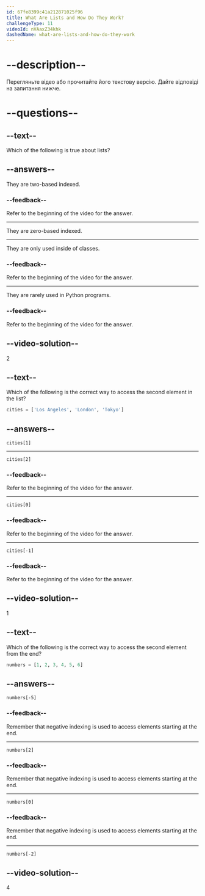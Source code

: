 ```yaml
---
id: 67fe8399c41a212871025f96
title: What Are Lists and How Do They Work?
challengeType: 11
videoId: nVAaxZ34khk
dashedName: what-are-lists-and-how-do-they-work
---
```


# --description--

Перегляньте відео або прочитайте його текстову версію. Дайте відповіді на запитання нижче.

# --questions--

## --text--

Which of the following is true about lists?

## --answers--

They are two-based indexed.

### --feedback--

Refer to the beginning of the video for the answer.

---

They are zero-based indexed.

---

They are only used inside of classes.

### --feedback--

Refer to the beginning of the video for the answer.

---

They are rarely used in Python programs.

### --feedback--

Refer to the beginning of the video for the answer.

## --video-solution--

2

## --text--

Which of the following is the correct way to access the second element in the list?

```py
cities = ['Los Angeles', 'London', 'Tokyo']
```

## --answers--

`cities[1]`

---

`cities[2]`

### --feedback--

Refer to the beginning of the video for the answer.

---

`cities[0]`

### --feedback--

Refer to the beginning of the video for the answer.

---

`cities[-1]`

### --feedback--

Refer to the beginning of the video for the answer.

## --video-solution--

1

## --text--

Which of the following is the correct way to access the second element from the end?

```py
numbers = [1, 2, 3, 4, 5, 6]
```

## --answers--

`numbers[-5]`

### --feedback--

Remember that negative indexing is used to access elements starting at the end.

---

`numbers[2]`

### --feedback--

Remember that negative indexing is used to access elements starting at the end.

---

`numbers[0]`

### --feedback--

Remember that negative indexing is used to access elements starting at the end.

---

`numbers[-2]`

## --video-solution--

4
